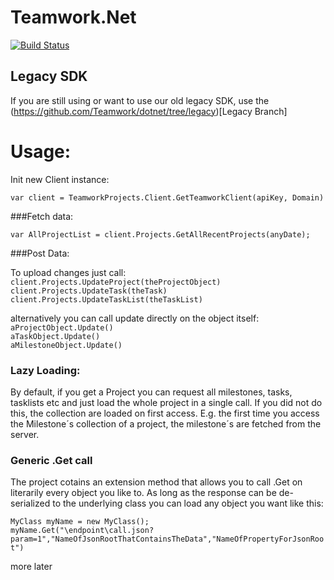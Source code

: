 # Teamwork.Net
[![Build Status](https://travis-ci.com/Teamwork/teamwork-api-client-go.svg?token=R12oYgGSHPyyQRhqQcMP&branch=master)](https://travis-ci.com/Teamwork/teamwork-api-client-go)

## Legacy SDK
If you are still using or want to use our old legacy SDK, use the (https://github.com/Teamwork/dotnet/tree/legacy)[Legacy Branch]


# Usage: 
Init new Client instance:

`var client = TeamworkProjects.Client.GetTeamworkClient(apiKey, Domain)`

###Fetch data:

`var AllProjectList = client.Projects.GetAllRecentProjects(anyDate);`


###Post Data:

To upload changes just call:<br/>
`client.Projects.UpdateProject(theProjectObject)`<br/>
`client.Projects.UpdateTask(theTask)`<br/>
`client.Projects.UpdateTaskList(theTaskList)`<br/>

alternatively you can call update directly on the object itself: <br/>
`aProjectObject.Update()`<br/>
`aTaskObject.Update()`<br/>
`aMilestoneObject.Update()`<br/>

### Lazy Loading:
By default, if you get a Project you can request all milestones, tasks, tasklists etc and just load the whole project in a single call. If you did not do this, the collection are loaded on first access. E.g. the first time you access the Milestone´s collection of a project, the milestone´s are fetched from the server. 


### Generic .Get call 

The project cotains an extension method that allows you to call .Get on literarily every object you like to. 
As long as the response can be de-serialized to the underlying class you can load any object you want like this:

`MyClass myName = new MyClass();`<br/>
`myName.Get("\endpoint\call.json?param=1","NameOfJsonRootThatContainsTheData","NameOfPropertyForJsonRoot")`



more later
